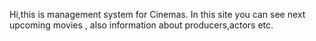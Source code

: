 Hi,this is management system for Cinemas. In this site you can see next upcoming movies , also information about producers,actors etc.
